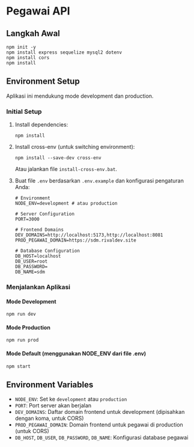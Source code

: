 # Pegawai API

## Langkah Awal
```
npm init -y
npm install express sequelize mysql2 dotenv
npm install cors
npm install
```

## Environment Setup

Aplikasi ini mendukung mode development dan production.

### Initial Setup

1. Install dependencies:
   ```
   npm install
   ```

2. Install cross-env (untuk switching environment):
   ```
   npm install --save-dev cross-env
   ```
   Atau jalankan file `install-cross-env.bat`.

3. Buat file `.env` berdasarkan `.env.example` dan konfigurasi pengaturan Anda:
   ```
   # Environment
   NODE_ENV=development # atau production

   # Server Configuration
   PORT=3000

   # Frontend Domains
   DEV_DOMAINS=http://localhost:5173,http://localhost:8081
   PROD_PEGAWAI_DOMAIN=https://sdm.rivaldev.site

   # Database Configuration
   DB_HOST=localhost
   DB_USER=root
   DB_PASSWORD=
   DB_NAME=sdm
   ```

### Menjalankan Aplikasi

#### Mode Development
```
npm run dev
```

#### Mode Production
```
npm run prod
```

#### Mode Default (menggunakan NODE_ENV dari file .env)
```
npm start
```

## Environment Variables

- `NODE_ENV`: Set ke `development` atau `production`
- `PORT`: Port server akan berjalan
- `DEV_DOMAINS`: Daftar domain frontend untuk development (dipisahkan dengan koma, untuk CORS)
- `PROD_PEGAWAI_DOMAIN`: Domain frontend untuk pegawai di production (untuk CORS)
- `DB_HOST`, `DB_USER`, `DB_PASSWORD`, `DB_NAME`: Konfigurasi database pegawai
